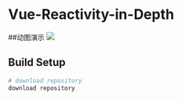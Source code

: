 # Vue-Reactivity-in-Depth

##动图演示
![](https://oscimg.oschina.net/oscnet/up-40ed403521fb6ee3213eda9193b303bfba2.gif)

## Build Setup

``` bash
# download repository
download repository

```
